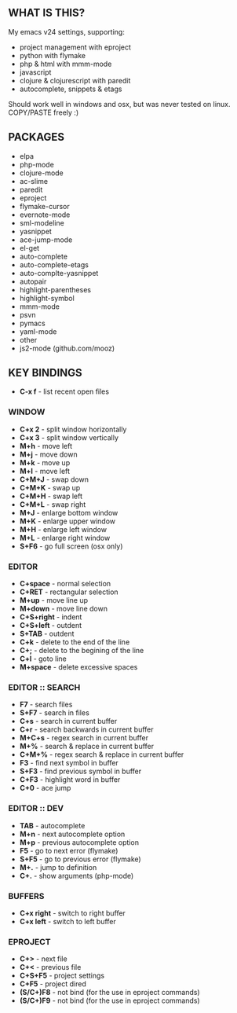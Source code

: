 WHAT IS THIS?
-------------
My emacs v24 settings, supporting:

- project management with eproject
- python with flymake
- php & html with mmm-mode
- javascript
- clojure & clojurescript with paredit
- autocomplete, snippets & etags

Should work well in windows and osx, but was never tested on linux. COPY/PASTE freely :)


PACKAGES
--------
- elpa
 - php-mode
 - clojure-mode
 - ac-slime
 - paredit
 - eproject
 - flymake-cursor
 - evernote-mode
 - sml-modeline
 - yasnippet
 - ace-jump-mode
- el-get
 - auto-complete
 - auto-complete-etags
 - auto-complte-yasnippet
 - autopair
 - highlight-parentheses
 - highlight-symbol
 - mmm-mode
 - psvn
 - pymacs
 - yaml-mode
- other
 - js2-mode (github.com/mooz)

KEY BINDINGS
------------
* **C-x f** - list recent open files


### WINDOW ###
* **C+x 2** - split window horizontally
* **C+x 3** - split window vertically
* **M+h**   - move left
* **M+j**   - move down
* **M+k**   - move up
* **M+l**   - move left
* **C+M+J** - swap down
* **C+M+K** - swap up
* **C+M+H** - swap left
* **C+M+L** - swap right
* **M+J**   - enlarge bottom window
* **M+K**   - enlarge upper window
* **M+H**   - enlarge left window
* **M+L**   - enlarge right window
* **S+F6**  - go full screen (osx only)


### EDITOR ###
* **C+space**   - normal selection
* **C+RET**     - rectangular selection
* **M+up**      - move line up
* **M+down**    - move line down
* **C+S+right** - indent
* **C+S+left**  - outdent
* **S+TAB**     - outdent
* **C+k**       - delete to the end of the line
* **C+;**       - delete to the begining of the line
* **C+l**       - goto line
* **M+space**   - delete excessive spaces


### EDITOR :: SEARCH ###
* **F7**    - search files
* **S+F7**  - search in files
* **C+s**   - search in current buffer
* **C+r**   - search backwards in current buffer
* **M+C+s** - regex search in current buffer
* **M+%**   - search & replace in current buffer
* **C+M+%** - regex search & replace in current buffer
* **F3**    - find next symbol in buffer
* **S+F3**  - find previous symbol in buffer
* **C+F3**  - highlight word in buffer
* **C+0**   - ace jump

### EDITOR :: DEV ###
* **TAB**   - autocomplete
* **M+n**   - next autocomplete option
* **M+p**   - previous autocomplete option
* **F5**    - go to next error (flymake)
* **S+F5**  - go to previous error (flymake)
* **M+.**   - jump to definition 
* **C+.**   - show arguments (php-mode)


### BUFFERS ###
* **C+x right** - switch to right buffer
* **C+x left**  - switch to left buffer


### EPROJECT ###
* **C+>**       - next file
* **C+<**       - previous file
* **C+S+F5**    - project settings
* **C+F5**      - project dired
* **(S/C+)F8**  - not bind (for the use in eproject commands)
* **(S/C+)F9**  - not bind (for the use in eproject commands)
